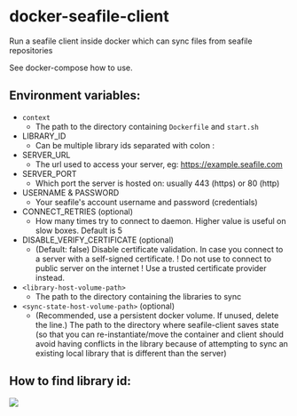 # docker-seafile-client
Run a seafile client inside docker which can sync files from seafile repositories

See docker-compose how to use.

## Environment variables:
 - `context` 
    - The path to the directory containing `Dockerfile` and `start.sh`
 - LIBRARY_ID
    - Can be multiple library ids separated with colon :
 - SERVER_URL
    - The url used to access your server, eg: https://example.seafile.com
 - SERVER_PORT
    - Which port the server is hosted on: usually 443 (https) or 80 (http)
 - USERNAME & PASSWORD
    - Your seafile's account username and password (credentials)
 - CONNECT_RETRIES (optional)
    - How many times try to connect to daemon. Higher value is useful on slow boxes. Default is 5
 - DISABLE_VERIFY_CERTIFICATE (optional)
    - (Default: false) Disable certificate validation. In case you connect to a server with a self-signed certificate. ! Do not use to connect to public server on the internet ! Use a trusted certificate provider instead.
 - `<library-host-volume-path>`
    - The path to the directory containing the libraries to sync
 - `<sync-state-host-volume-path>` (optional)
    - (Recommended, use a persistent docker volume. If unused, delete the line.) The path to the directory where seafile-client saves state (so that you can re-instantiate/move the container and client should avoid having conflicts in the library because of attempting to sync an existing local library that is different than the server)

## How to find library id:

<img src="imgs/help.png"/>
